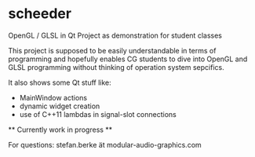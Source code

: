 scheeder
========

OpenGL / GLSL in Qt Project as demonstration for student classes

This project is supposed to be easily understandable in terms of programming and hopefully enables CG students to dive into OpenGL and GLSL programming without thinking of operation system sepcifics. 

It also shows some Qt stuff like:
- MainWindow actions
- dynamic widget creation
- use of C++11 lambdas in signal-slot connections

** Currently work in progress **

For questions: stefan.berke ät modular-audio-graphics.com
